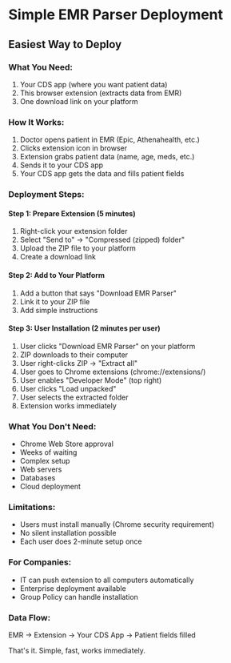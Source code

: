 # Simple EMR Parser Deployment

## Easiest Way to Deploy

### What You Need:
1. Your CDS app (where you want patient data)
2. This browser extension (extracts data from EMR)
3. One download link on your platform

### How It Works:
1. Doctor opens patient in EMR (Epic, Athenahealth, etc.)
2. Clicks extension icon in browser
3. Extension grabs patient data (name, age, meds, etc.)
4. Sends it to your CDS app
5. Your CDS app gets the data and fills patient fields

### Deployment Steps:

#### Step 1: Prepare Extension (5 minutes)
1. Right-click your extension folder
2. Select "Send to" → "Compressed (zipped) folder"
3. Upload the ZIP file to your platform
4. Create a download link

#### Step 2: Add to Your Platform
1. Add a button that says "Download EMR Parser"
2. Link it to your ZIP file
3. Add simple instructions

#### Step 3: User Installation (2 minutes per user)
1. User clicks "Download EMR Parser" on your platform
2. ZIP downloads to their computer
3. User right-clicks ZIP → "Extract all"
4. User goes to Chrome extensions (chrome://extensions/)
5. User enables "Developer Mode" (top right)
6. User clicks "Load unpacked"
7. User selects the extracted folder
8. Extension works immediately

### What You Don't Need:
- Chrome Web Store approval
- Weeks of waiting
- Complex setup
- Web servers
- Databases
- Cloud deployment

### Limitations:
- Users must install manually (Chrome security requirement)
- No silent installation possible
- Each user does 2-minute setup once

### For Companies:
- IT can push extension to all computers automatically
- Enterprise deployment available
- Group Policy can handle installation

### Data Flow:
EMR → Extension → Your CDS App → Patient fields filled

That's it. Simple, fast, works immediately. 